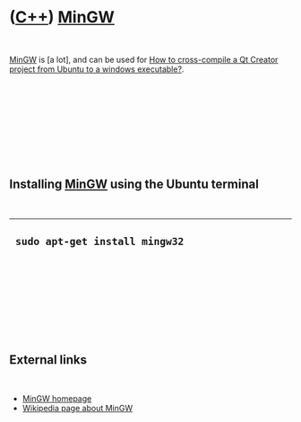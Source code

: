 



 

 

 

 

 

([C++](Cpp.md)) [MinGW](CppMinGw.md)
======================================

 

[MinGW](CppMinGw.md) is \[a lot\], and can be used for [How to
cross-compile a Qt Creator project from Ubuntu to a windows
executable?](CppQtCrosscompileToWindows.md).

 

 

 

 

 

Installing [MinGW](CppMinGw.md) using the Ubuntu terminal
----------------------------------------------------------

 

  ---------------------------------
  ` sudo apt-get install mingw32`
  ---------------------------------

 

 

 

 

 

External links
--------------

 

-   [MinGW homepage](http://www.mingw.org)
-   [Wikipedia page about MinGW](http://en.wikipedia.org/wiki/MinGW)

 

 

 

 

 





 



